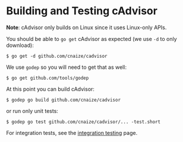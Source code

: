 # Building and Testing cAdvisor

**Note**: cAdvisor only builds on Linux since it uses Linux-only APIs.

You should be able to `go get` cAdvisor as expected (we use `-d` to only download):

```
$ go get -d github.com/cnaize/cadvisor
```

We use `godep` so you will need to get that as well:

```
$ go get github.com/tools/godep
```

At this point you can build cAdvisor:

```
$ godep go build github.com/cnaize/cadvisor
```

or run only unit tests:

```
$ godep go test github.com/cnaize/cadvisor/... -test.short
```

For integration tests, see the [integration testing](integration_testing.md) page.
